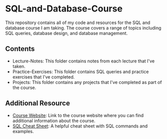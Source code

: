 # SQL-and-Database-Course
This repository contains all of my code and resources for the SQL and database course I am taking. The course covers a range of topics including SQL queries, database design, and database management.

## Contents
- Lecture-Notes: This folder contains notes from each lecture that I've taken.
- Practice-Exercises: This folder contains SQL queries and practice exercises that I've completed.
- Projects: This folder contains any projects that I've completed as part of the course.

## Additional Resource
- [Course Website](https://www.youtube.com/watch?v=HXV3zeQKqGY): Link to the course website where you can find additional information about the course.
- [SQL Cheat Sheet](https://www.w3schools.com/sql/sql_quickref.asp): A helpful cheat sheet with SQL commands and examples.
